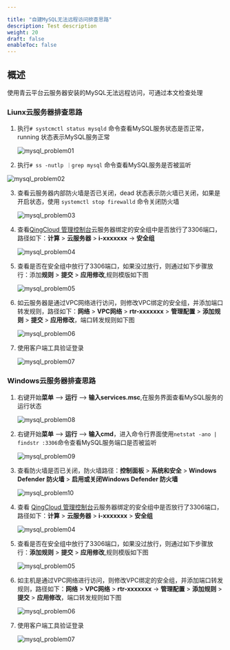 ```yaml
---

title: "自建MySQL无法远程访问排查思路"
description: Test description
weight: 20
draft: false
enableToc: false
---
```


## 概述
使用青云平台云服务器安装的MySQL无法远程访问，可通过本文检查处理

### Liunx云服务器排查思路

1. 执行`# systcmctl status mysqld` 命令查看MySQL服务状态是否正常，running 状态表示MySQL服务正常

   ![mysql_problem01](../../../_images/mysql_problem01.jpg)

2. 执行`# ss -nutlp ｜grep mysql` 命令查看MySQL服务是否被监听

![mysql_problem02](../../../_images/mysql_problem02.jpg)

3. 查看云服务器内部防火墙是否已关闭，dead 状态表示防火墙已关闭，如果是开启状态，使用 `systemctl stop firewalld` 命令关闭防火墙

   ![mysql_problem03](../../../_images/mysql_problem03.png)

4. 查看[QingCloud 管理控制台](https://console.qingcloud.com/login)云服务器绑定的安全组中是否放行了3306端口，路径如下：**计算** > **云服务器** >  **i-xxxxxxx**  -> **安全组**

   ![mysql_problem04](../../../_images/mysql_problem04.jpg)

5. 查看是否在安全组中放行了3306端口，如果没过放行，则通过如下步骤放行：添加**规则** >  **提交** >  **应用修改**,规则模版如下图

   ![mysql_problem05](../../../_images/mysql_problem05.png)

6. 如云服务器是通过VPC网络进行访问，则修改VPC绑定的安全组，并添加端口转发规则，路径如下：**网络** > **VPC网络** > **rtr-xxxxxxx**  >  **管理配置**  > **添加规则** > **提交** > **应用修改**，端口转发规则如下图

   ![mysql_problem06](../../../_images/mysql_problem06.jpg)

7. 使用客户端工具验证登录

   ![mysql_problem07](../../../_images/mysql_problem07.jpg)

### Windows云服务器排查思路

1. 右键开始**菜单** —> **运行** —>  **输入services.msc**,在服务界面查看MySQL服务的运行状态

   ![mysql_problem08](../../../_images/mysql_problem08.jpg)

2. 右键开始**菜单** —> **运行** —>  **输入cmd**，进入命令行界面使用`netstat -ano | findstr :3306`命令查看MySQL服务端口是否被监听

   ![mysql_problem09](../../../_images/mysql_problem09.jpg)

3. 查看防火墙是否已关闭，防火墙路径：**控制面板** > **系统和安全** > **Windows Defender 防火墙** > **启用或关闭Windows Defender 防火墙**

   ![mysql_problem10](../../../_images/mysql_problem10.jpg)

4. 查看 [QingCloud 管理控制台](https://console.qingcloud.com/login)云服务器绑定的安全组中是否放行了3306端口，路径如下：**计算** > **云服务器** >  **i-xxxxxxx**  > **安全组**

   ![mysql_problem04](../../../_images/mysql_problem04.jpg)

5. 查看是否在安全组中放行了3306端口，如果没过放行，则通过如下步骤放行：**添加规则** >  **提交** >  **应用修改**,规则模版如下图

   ![mysql_problem05](../../../_images/mysql_problem05.png)

6. 如主机是通过VPC网络进行访问，则修改VPC绑定的安全组，并添加端口转发规则，路径如下：**网络** > **VPC网络** > **rtr-xxxxxxx**  ->  **管理配置**  > **添加规则** > **提交** > **应用修改**，端口转发规则如下图

   ![mysql_problem06](../../../_images/mysql_problem06.jpg)

7. 使用客户端工具验证登录

   ![mysql_problem07](../../../_images/mysql_problem07.jpg)